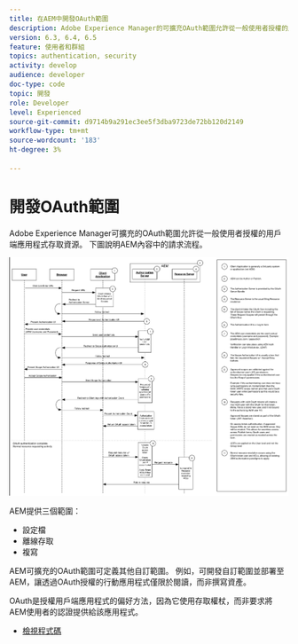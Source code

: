 ```yaml
---
title: 在AEM中開發OAuth範圍
description: Adobe Experience Manager的可擴充OAuth範圍允許從一般使用者授權的用戶端應用程式存取資源。 下圖說明AEM內容中的請求流程。
version: 6.3, 6.4, 6.5
feature: 使用者和群組
topics: authentication, security
activity: develop
audience: developer
doc-type: code
topic: 開發
role: Developer
level: Experienced
source-git-commit: d9714b9a291ec3ee5f3dba9723de72bb120d2149
workflow-type: tm+mt
source-wordcount: '183'
ht-degree: 3%

---
```



# 開發OAuth範圍

Adobe Experience Manager可擴充的OAuth範圍允許從一般使用者授權的用戶端應用程式存取資源。 下圖說明AEM內容中的請求流程。

![Oauth作用域流](./assets/oauth-code-sample-develop/oauth-scopes-flow.png)

AEM提供三個範圍：

* 設定檔
* 離線存取
* 複寫

AEM可擴充的OAuth範圍可定義其他自訂範圍。 例如，可開發自訂範圍並部署至AEM，讓透過OAuth授權的行動應用程式僅限於閱讀，而非撰寫資產。

OAuth是授權用戶端應用程式的偏好方法，因為它使用存取權杖，而非要求將AEM使用者的認證提供給該應用程式。

* [檢視程式碼](https://github.com/Adobe-Consulting-Services/acs-aem-samples/blob/legacy/bundle/src/main/java/com/adobe/acs/samples/authentication/oauth/impl/SampleScopeWithPrivileges.java)
